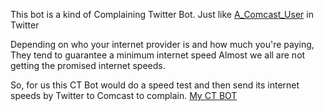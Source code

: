  This bot is a kind of Complaining Twitter Bot.
 Just like [A_Comcast_User](https://twitter.com/a_comcast_user?lang=en) in Twitter


 Depending on who your internet provider is and how much you're paying,
 They tend to guarantee a minimum internet speed
 Almost we all are not getting the promised internet speeds.

 So, for us this CT Bot would do a speed test and then send its internet speeds by Twitter to Comcast to complain.
 [My CT BOT](https://twitter.com/Interne59456883)
